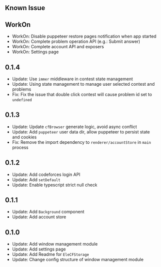 ## Known Issue

## WorkOn

- WorkOn: Disable puppeteer restore pages notification when app started
- WorkOn: Complete problem operation API (e.g.: Submit answer)
- WorkOn: Complete account API and exposers
- WorkOn: Settings page

## 0.1.4

- Update: Use `immer` middleware in contest state management
- Update: Using state management to manage user selected contest and problems
- Fix: Fix the issue that double click contest will cause problem id set to `undefined`

## 0.1.3

- Update: Update `cfBrowser` generate logic, avoid async conflict
- Update: Add `puppeteer` user data dir, allow puppeteer to persist state and cookies
- Fix: Remove the import dependency to `renderer/accountStore` in `main` process

## 0.1.2

- Update: Add codeforces login API
- Update: Add `setDefault`
- Update: Enable typescript strict null check

## 0.1.1

- Update: Add `Background` component
- Update: Add account store

## 0.1.0

- Update: Add window management module
- Update: Add settings page
- Update: Add Readme for `EleCFStorage`
- Update: Change config structure of window management module